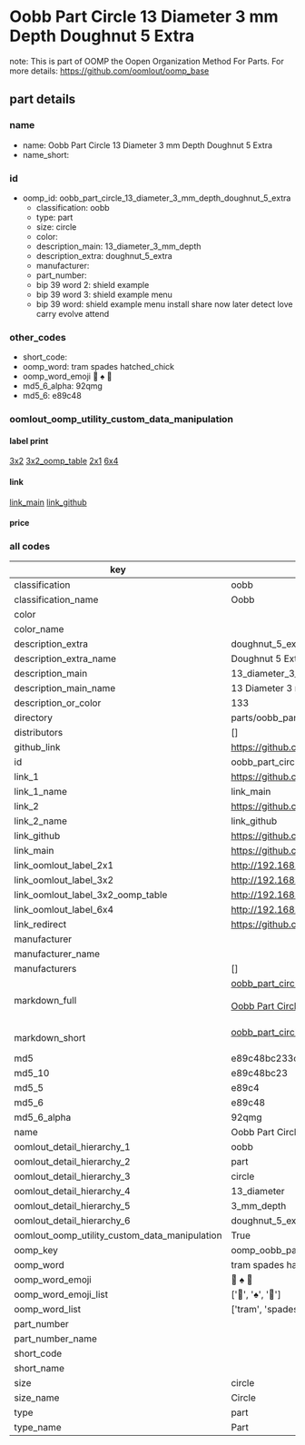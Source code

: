 # Oobb Part Circle 13 Diameter 3 mm Depth Doughnut 5 Extra  

note: This is part of OOMP the Oopen Organization Method For Parts. For more details: https://github.com/oomlout/oomp_base

##  part details
  







### name
* name: Oobb Part Circle 13 Diameter 3 mm Depth Doughnut 5 Extra
* name_short: 
### id
* oomp_id: oobb_part_circle_13_diameter_3_mm_depth_doughnut_5_extra
  * classification: oobb
  * type: part
  * size: circle
  * color: 
  * description_main: 13_diameter_3_mm_depth
  * description_extra: doughnut_5_extra
  * manufacturer: 
  * part_number: 
  * bip 39 word 2: shield example
  * bip 39 word 3: shield example menu
  * bip 39 word: shield example menu install share now later detect love carry evolve attend

### other_codes
* short_code: 
* oomp_word: tram spades hatched_chick
* oomp_word_emoji :tram: :spades: :hatched_chick:
* md5_6_alpha: 92qmg
* md5_6: e89c48






### oomlout_oomp_utility_custom_data_manipulation
#### label print
[3x2](http://192.168.1.245:1112/?label=oomp%2092qmg)
[3x2_oomp_table](http://192.168.1.108:1112/?label=oomp%2092qmg)
[2x1](http://192.168.1.242:1112/?label=oomp%2092qmg)
[6x4](http://192.168.1.55:1112/?label=oomp%2092qmg)    

#### link

[link_main](https://github.com/oomlout/oomlout_oomp_version_1_messy/tree/main/parts/oobb_part_circle_13_diameter_3_mm_depth_doughnut_5_extra) [link_github](https://github.com/oomlout/oomlout_oomp_version_1_messy/tree/main/parts/oobb_part_circle_13_diameter_3_mm_depth_doughnut_5_extra)                             

#### price







### all codes 
| key | value |  
| --- | --- |  
| classification | oobb |  
| classification_name | Oobb |  
| color |  |  
| color_name |  |  
| description_extra | doughnut_5_extra |  
| description_extra_name | Doughnut 5 Extra |  
| description_main | 13_diameter_3_mm_depth |  
| description_main_name | 13 Diameter 3 mm Depth |  
| description_or_color | 133 |  
| directory | parts/oobb_part_circle_13_diameter_3_mm_depth_doughnut_5_extra |  
| distributors | [] |  
| github_link | https://github.com/oomlout/oomlout_oomp_part_src/tree/main/parts/oobb_part_circle_13_diameter_3_mm_depth_doughnut_5_extra |  
| id | oobb_part_circle_13_diameter_3_mm_depth_doughnut_5_extra |  
| link_1 | https://github.com/oomlout/oomlout_oomp_version_1_messy/tree/main/parts/oobb_part_circle_13_diameter_3_mm_depth_doughnut_5_extra |  
| link_1_name | link_main |  
| link_2 | https://github.com/oomlout/oomlout_oomp_version_1_messy/tree/main/parts/oobb_part_circle_13_diameter_3_mm_depth_doughnut_5_extra |  
| link_2_name | link_github |  
| link_github | https://github.com/oomlout/oomlout_oomp_version_1_messy/tree/main/parts/oobb_part_circle_13_diameter_3_mm_depth_doughnut_5_extra |  
| link_main | https://github.com/oomlout/oomlout_oomp_version_1_messy/tree/main/parts/oobb_part_circle_13_diameter_3_mm_depth_doughnut_5_extra |  
| link_oomlout_label_2x1 | http://192.168.1.242:1112/?label=oomp%2092qmg |  
| link_oomlout_label_3x2 | http://192.168.1.245:1112/?label=oomp%2092qmg |  
| link_oomlout_label_3x2_oomp_table | http://192.168.1.108:1112/?label=oomp%2092qmg |  
| link_oomlout_label_6x4 | http://192.168.1.55:1112/?label=oomp%2092qmg |  
| link_redirect | https://github.com/oomlout/oomlout_oomp_version_1_messy/tree/main/parts/oobb_part_circle_13_diameter_3_mm_depth_doughnut_5_extra |  
| manufacturer |  |  
| manufacturer_name |  |  
| manufacturers | [] |  
| markdown_full | [oobb_part_circle_13_diameter_3_mm_depth_doughnut_5_extra](none)<br>[](none)<br>[Oobb Part Circle 13 Diameter 3 Mm Depth Doughnut 5 Extra](none)<br><br> |  
| markdown_short | [oobb_part_circle_13_diameter_3_mm_depth_doughnut_5_extra](none)<br><br> |  
| md5 | e89c48bc233c6faa5ce2975716539e2d |  
| md5_10 | e89c48bc23 |  
| md5_5 | e89c4 |  
| md5_6 | e89c48 |  
| md5_6_alpha | 92qmg |  
| name | Oobb Part Circle 13 Diameter 3 mm Depth Doughnut 5 Extra |  
| oomlout_detail_hierarchy_1 | oobb |  
| oomlout_detail_hierarchy_2 | part |  
| oomlout_detail_hierarchy_3 | circle |  
| oomlout_detail_hierarchy_4 | 13_diameter |  
| oomlout_detail_hierarchy_5 | 3_mm_depth |  
| oomlout_detail_hierarchy_6 | doughnut_5_extra |  
| oomlout_oomp_utility_custom_data_manipulation | True |  
| oomp_key | oomp_oobb_part_circle_13_diameter_3_mm_depth_doughnut_5_extra |  
| oomp_word | tram spades hatched_chick |  
| oomp_word_emoji | :tram: :spades: :hatched_chick: |  
| oomp_word_emoji_list | [':tram:', ':spades:', ':hatched_chick:'] |  
| oomp_word_list | ['tram', 'spades', 'hatched_chick'] |  
| part_number |  |  
| part_number_name |  |  
| short_code |  |  
| short_name |  |  
| size | circle |  
| size_name | Circle |  
| type | part |  
| type_name | Part |  
